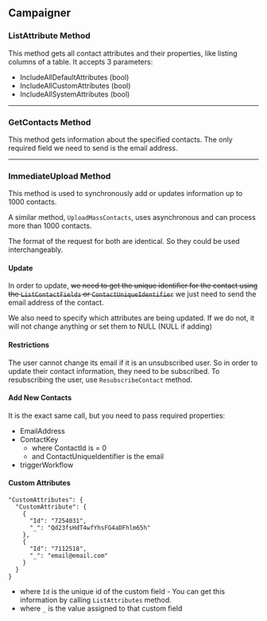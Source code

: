 Campaigner
---
### ListAttribute Method

This method gets all contact attributes and their properties, like listing columns of a table. It accepts 3 parameters:
- IncludeAllDefaultAttributes (bool)
- IncludeAllCustomAttributes (bool)
- IncludeAllSystemAttributes (bool)

---
### GetContacts Method

This method gets information about the specified contacts. The only required field we need to send is the email address.

---
### ImmediateUpload Method

This method is used to synchronously add or updates information up to 1000 contacts.

A similar method, `UploadMassContacts`, uses asynchronous and can process more than 1000 contacts.

The format of the request for both are identical. So they could be used interchangeably.

#### Update
In order to update, ~~we need to get the unique identifier for the contact using the `ListContactFields` or `ContactUniqueIdentifier`~~
we just need to send the email address of the contact.

We also need to specify which attributes are being updated. If we do not, it will not change anything or set them to NULL (NULL if adding)

#### Restrictions
The user cannot change its email if it is an unsubscribed user. So in order to update their contact information, they need to be subscribed.
To resubscribing the user, use `ResubscribeContact` method.


#### Add New Contacts
It is the exact same call, but you need to pass required properties:
- EmailAddress
- ContactKey
  - where ContactId is = 0
  - and ContactUniqueIdentifier is the email
- triggerWorkflow


#### Custom Attributes
```
"CustomAttributes": {
  "CustomAttribute": {
    {
      "Id": "7254031",
      "_": "Qd23fsHdT4wfYhsFG4aDFhlm65h"
    },
    {
      "Id": "7112518",
      "_": "email@email.com"
    }
  }
}
```
 - where `Id` is the unique id of the custom field - You can get this information by calling `ListAttributes` method.
 - where `_` is the value assigned to that custom field
